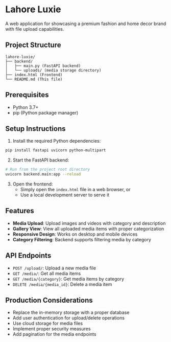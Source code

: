 # Lahore Luxie

A web application for showcasing a premium fashion and home decor brand with file upload capabilities.

## Project Structure

```
lahore-luxie/
├── backend/
│   ├── main.py (FastAPI backend)
│   └── uploads/ (media storage directory)
├── index.html (Frontend)
└── README.md (This file)
```

## Prerequisites

- Python 3.7+
- pip (Python package manager)

## Setup Instructions

1. Install the required Python dependencies:

```bash
pip install fastapi uvicorn python-multipart
```

2. Start the FastAPI backend:

```bash
# Run from the project root directory
uvicorn backend.main:app --reload
```

3. Open the frontend:
   - Simply open the `index.html` file in a web browser, or
   - Use a local development server to serve it

## Features

- **Media Upload**: Upload images and videos with category and description
- **Gallery View**: View all uploaded media items with proper categorization
- **Responsive Design**: Works on desktop and mobile devices
- **Category Filtering**: Backend supports filtering media by category

## API Endpoints

- `POST /upload/`: Upload a new media file
- `GET /media/`: Get all media items
- `GET /media/{category}`: Get media items by category
- `DELETE /media/{media_id}`: Delete a media item

## Production Considerations

- Replace the in-memory storage with a proper database
- Add user authentication for upload/delete operations
- Use cloud storage for media files
- Implement proper security measures
- Add pagination for the media endpoints 